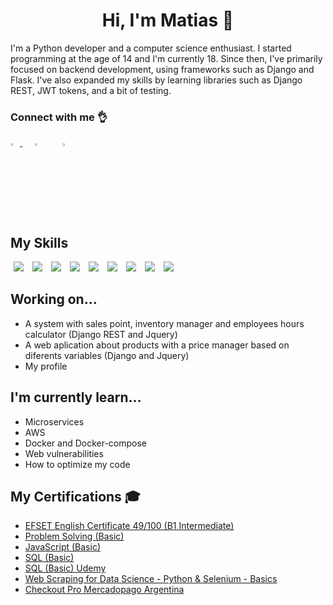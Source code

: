 <h1 align="center">Hi, I'm Matias 👋 </h1>

I'm a Python developer and a computer science enthusiast. I started programming at the age of 14 and I'm currently 18. Since then, I've primarily focused on backend development, using frameworks such as Django and Flask. I've also expanded my skills by learning libraries such as Django REST, JWT tokens, and a bit of testing.

### Connect with me :ok_hand:
<div>
 <a href="https://www.linkedin.com/in/matias-de-vito-90924423b/"> <img src="https://www.effa.nl/wp-content/uploads/2018/01/linkedin-logo.png" width=3% height=3%> <a/>
 <a href="https://www.hackerrank.com/matiasdv1"> <img src="https://sr-marketplace-prod.s3.amazonaws.com/wp-content/uploads/2015/08/HackerRank1.png" width=3% height=3% hspace="20"><a/>
 <a href="https://www.freelancer.com/u/matiasdv1"> <img src="https://seeklogo.com/images/F/freelancer-com-logo-2B5CE1A961-seeklogo.com.png" width=3% height=3% hspace="5"> <a/>
<div/>

## My Skills
<div>
    <img src="https://img.shields.io/badge/-Django-0C4B33?logo=django&logoColor=white&logoWidth=30" hspace="5"> 
    <img src="https://img.shields.io/badge/-Python-2b5b84?logo=python&logoColor=white&logoWidth=30" hspace="5">
    <img src="https://img.shields.io/badge/-JavaScript-fcdc00?logo=javascript&logoColor=white&logoWidth=30" hspace="5">
    <img src="https://img.shields.io/badge/-Git-f05133?logo=git&logoColor=white&logoWidth=30" hspace="5">
    <img src="https://img.shields.io/badge/-Bootstrap-6D10F4?logo=Bootstrap&logoColor=white&logoWidth=30" hspace="5">
    <img src="https://img.shields.io/badge/-HTML5-E54C21?logo=HTML5&logoColor=white&logoWidth=30" hspace="5">
    <img src="https://img.shields.io/badge/-Postgresql-2F6792?logo=Postgresql&logoColor=white&logoWidth=30" hspace="5">
    <img src="https://img.shields.io/badge/-Flask-252525?logo=flask&logoColor=white&logoWidth=30" hspace="5">
    <img src="https://img.shields.io/badge/-Linux-gray?logo=linux&logoColor=white&logoWidth=30" hspace="5">
<div/>    
    
## Working on... 
- A system with sales point, inventory manager and employees hours calculator (Django REST and Jquery)
- A web aplication about products with a price manager based on diferents variables (Django and Jquery)
- My profile

## I'm currently learn...
- Microservices
- AWS
- Docker and Docker-compose
- Web vulnerabilities
- How to optimize my code
    
## My Certifications :mortar_board:
- <a href="https://www.efset.org/cert/na1ey6">EFSET English Certificate 49/100 (B1 Intermediate)<a/>
- <a href="https://www.hackerrank.com/certificates/0167d867f8d5">Problem Solving (Basic)<a/>
- <a href="https://www.hackerrank.com/certificates/138b62d99495">JavaScript (Basic)<a/> 
- <a href="https://www.hackerrank.com/certificates/8a45ea52a5b1">SQL (Basic) <a/> 
- <a href="https://www.udemy.com/certificate/UC-e3aacdb7-7b30-4517-849f-7252326fd51c/">SQL (Basic) Udemy <a/> 
- <a href="https://www.udemy.com/certificate/UC-c23f40b5-f8ae-47ec-b1b9-3944f853b904/"> Web Scraping for Data Science - Python & Selenium - Basics <a/> 
- <a href="https://www.mercadopago.com.ar/developers/panel/certification/cert_3c461770fd5511ecbed90242ac130004"> Checkout Pro Mercadopago Argentina<a/>

    
<!--
**matidev200/matidev200** is a ✨ _special_ ✨ repository because its `README.md` (this file) appears on your GitHub profile.

Here are some ideas to get you started:

- 🔭 I’m currently working on ...
- 🌱 I’m currently learning ...
- 👯 I’m looking to collaborate on ...
- 🤔 I’m looking for help with ...
- 💬 Ask me about ...
- 📫 How to reach me: ...
- 😄 Pronouns: ...
- ⚡ Fun fact: ...
-->
